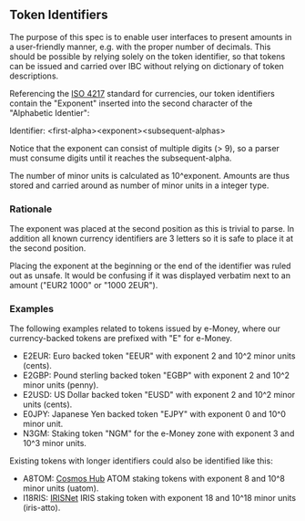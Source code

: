 ## Token Identifiers

The purpose of this spec is to enable user interfaces to present amounts in a user-friendly manner, e.g. with the proper number of decimals.
This should be possible by relying solely on the token identifier, so that tokens can be issued and carried over IBC without relying on dictionary of token descriptions.

Referencing the [ISO 4217](https://www.iso.org/iso-4217-currency-codes.html) standard for currencies, our token identifiers contain the "Exponent" inserted into the second character of the "Alphabetic Identier": 

Identifier: &lt;first-alpha&gt;&lt;exponent&gt;&lt;subsequent-alphas&gt;

Notice that the exponent can consist of multiple digits (> 9), so a parser must consume digits until it reaches the subsequent-alpha.

The number of minor units is calculated as 10^exponent. Amounts are thus stored and carried around as number of minor units in a integer type.

### Rationale
The exponent was placed at the second position as this is trivial to parse. In addition all known currency identifiers are 3 letters so it is safe to place it at the second position.

Placing the exponent at the beginning or the end of the identifier was ruled out as unsafe. It would be confusing if it was displayed verbatim next to an amount ("EUR2 1000" or "1000 2EUR").

### Examples
The following examples related to tokens issued by e-Money, where our currency-backed tokens are prefixed with "E" for e-Money.


* E2EUR: Euro backed token "EEUR" with exponent 2 and 10^2 minor units (cents).
* E2GBP: Pound sterling backed token "EGBP" with exponent 2 and 10^2 minor units (penny).
* E2USD: US Dollar backed token "EUSD" with exponent 2 and 10^2 minor units (cents).
* E0JPY: Japanese Yen backed token "EJPY" with exponent 0 and 10^0 minor unit.
* N3GM: Staking token "NGM" for the e-Money zone with exponent 3 and 10^3 minor units.

Existing tokens with longer identifiers could also be identified like this:
* A8TOM: [Cosmos Hub](https://cosmos.network) ATOM staking tokens with exponent 8 and 10^8 minor units (uatom).
* I18RIS: [IRISNet](https://irisnet.org) IRIS staking token with exponent 18 and 10^18 minor units (iris-atto).
